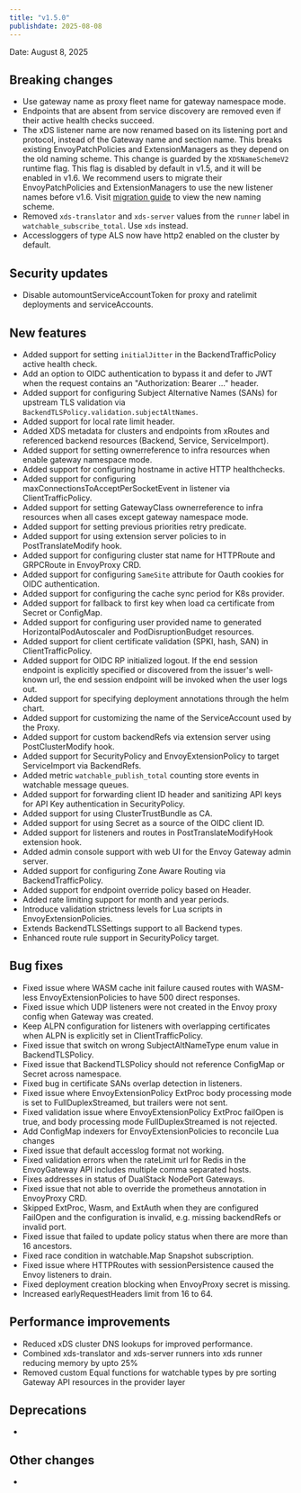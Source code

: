 ```yaml
---
title: "v1.5.0"
publishdate: 2025-08-08
---
```


Date: August 8, 2025

## Breaking changes
- Use gateway name as proxy fleet name for gateway namespace mode.
- Endpoints that are absent from service discovery are removed even if their active health checks succeed.
- The xDS listener name are now renamed based on its listening port and protocol, instead of the Gateway name and section name. This breaks existing EnvoyPatchPolicies and ExtensionManagers as they depend on the old naming scheme. This change is guarded by the `XDSNameSchemeV2` runtime flag. This flag is disabled by default in v1.5, and it will be enabled in v1.6. We recommend users to migrate their EnvoyPatchPolicies and ExtensionManagers to use the new listener names before v1.6. Visit [migration guide](../../../v1.5/tasks/extensibility/envoy-patch-policy#xds-name-scheme-v2) to view the new naming scheme.
- Removed `xds-translator` and `xds-server` values from the `runner` label in `watchable_subscribe_total`. Use `xds` instead.
- Accessloggers of type ALS now have http2 enabled on the cluster by default.

## Security updates
- Disable automountServiceAccountToken for proxy and ratelimit deployments and serviceAccounts.

## New features
- Added support for setting `initialJitter` in the BackendTrafficPolicy active health check.
- Add an option to OIDC authentication to bypass it and defer to JWT when the request contains an "Authorization: Bearer ..." header.
- Added support for configuring Subject Alternative Names (SANs) for upstream TLS validation via `BackendTLSPolicy.validation.subjectAltNames`.
- Added support for local rate limit header.
- Added XDS metadata for clusters and endpoints from xRoutes and referenced backend resources (Backend, Service, ServiceImport).
- Added support for setting ownerreference to infra resources when enable gateway namespace mode.
- Added support for configuring hostname in active HTTP healthchecks.
- Added support for configuring maxConnectionsToAcceptPerSocketEvent in listener via ClientTrafficPolicy.
- Added support for setting GatewayClass ownerreference to infra resources when all cases except gateway namespace mode.
- Added support for setting previous priorities retry predicate.
- Added support for using extension server policies to in PostTranslateModify hook.
- Added support for configuring cluster stat name for HTTPRoute and GRPCRoute in EnvoyProxy CRD.
- Added support for configuring `SameSite` attribute for Oauth cookies for OIDC authentication.
- Added support for configuring the cache sync period for K8s provider.
- Added support for fallback to first key when load ca certificate from Secret or ConfigMap.
- Added support for configuring user provided name to generated HorizontalPodAutoscaler and PodDisruptionBudget resources.
- Added support for client certificate validation (SPKI, hash, SAN) in ClientTrafficPolicy.
- Added support for OIDC RP initialized logout. If the end session endpoint is explicitly specified or discovered from the issuer's well-known url, the end session endpoint will be invoked when the user logs out.
- Added support for specifying deployment annotations through the helm chart.
- Added support for customizing the name of the ServiceAccount used by the Proxy.
- Added support for custom backendRefs via extension server using PostClusterModify hook.
- Added support for SecurityPolicy and EnvoyExtensionPolicy to target ServiceImport via BackendRefs.
- Added metric `watchable_publish_total` counting store events in watchable message queues.
- Added support for forwarding client ID header and sanitizing API keys for API Key authentication in SecurityPolicy.
- Added support for using ClusterTrustBundle as CA.
- Added support for using Secret as a source of the OIDC client ID.
- Added support for listeners and routes in PostTranslateModifyHook extension hook.
- Added admin console support with web UI for the Envoy Gateway admin server.
- Added support for configuring Zone Aware Routing via BackendTrafficPolicy.
- Added support for endpoint override policy based on Header.
- Added rate limiting support for month and year periods.
- Introduce validation strictness levels for Lua scripts in EnvoyExtensionPolicies.
- Extends BackendTLSSettings support to all Backend types.
- Enhanced route rule support in SecurityPolicy target.

## Bug fixes
- Fixed issue where WASM cache init failure caused routes with WASM-less EnvoyExtensionPolicies to have 500 direct responses.
- Fixed issue which UDP listeners were not created in the Envoy proxy config when Gateway was created.
- Keep ALPN configuration for listeners with overlapping certificates when ALPN is explicitly set in ClientTrafficPolicy.
- Fixed issue that switch on wrong SubjectAltNameType enum value in BackendTLSPolicy.
- Fixed issue that BackendTLSPolicy should not reference ConfigMap or Secret across namespace.
- Fixed bug in certificate SANs overlap detection in listeners.
- Fixed issue where EnvoyExtensionPolicy ExtProc body processing mode is set to FullDuplexStreamed, but trailers were not sent.
- Fixed validation issue where EnvoyExtensionPolicy ExtProc failOpen is true, and body processing mode FullDuplexStreamed is not rejected.
- Add ConfigMap indexers for EnvoyExtensionPolicies to reconcile Lua changes
- Fixed issue that default accesslog format not working.
- Fixed validation errors when the rateLimit url for Redis in the EnvoyGateway API includes multiple comma separated hosts.
- Fixes addresses in status of DualStack NodePort Gateways.
- Fixed issue that not able to override the prometheus annotation in EnvoyProxy CRD.
- Skipped ExtProc, Wasm, and ExtAuth when they are configured FailOpen and the configuration is invalid, e.g. missing backendRefs or invalid port.
- Fixed issue that failed to update policy status when there are more than 16 ancestors.
- Fixed race condition in watchable.Map Snapshot subscription.
- Fixed issue where HTTPRoutes with sessionPersistence caused the Envoy listeners to drain.
- Fixed deployment creation blocking when EnvoyProxy secret is missing.
- Increased earlyRequestHeaders limit from 16 to 64.

## Performance improvements
- Reduced xDS cluster DNS lookups for improved performance.
- Combined xds-translator and xds-server runners into xds runner reducing memory by upto 25%
- Removed custom Equal functions for watchable types by pre sorting Gateway API resources in the provider layer

## Deprecations
- 

## Other changes
- 

